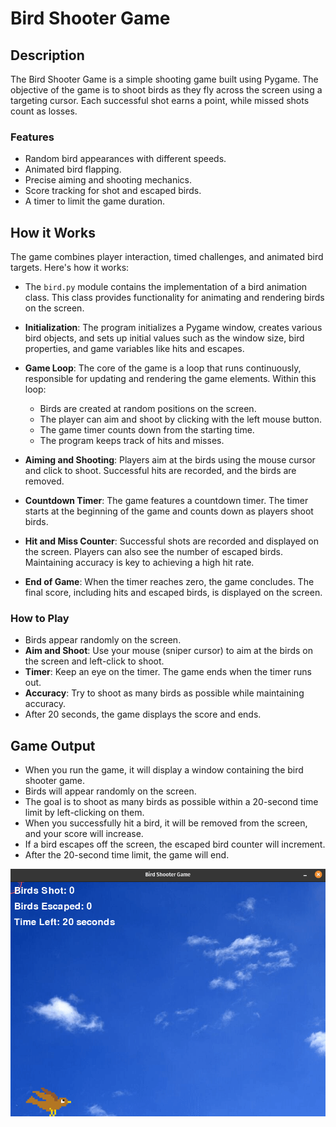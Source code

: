 # Bird Shooter Game

## Description

The Bird Shooter Game is a simple shooting game built using Pygame. The objective of the game is to shoot birds as they fly across the screen using a targeting cursor. Each successful shot earns a point, while missed shots count as losses.

### Features

- Random bird appearances with different speeds.
- Animated bird flapping.
- Precise aiming and shooting mechanics.
- Score tracking for shot and escaped birds.
- A timer to limit the game duration.


## How it Works

The game combines player interaction, timed challenges, and animated bird targets. Here's how it works:

- The `bird.py` module contains the implementation of a bird animation class. This class provides functionality for animating and rendering birds on the screen.

- **Initialization**: The program initializes a Pygame window, creates various bird objects, and sets up initial values such as the window size, bird properties, and game variables like hits and escapes.

- **Game Loop**: The core of the game is a loop that runs continuously, responsible for updating and rendering the game elements. Within this loop:
   - Birds are created at random positions on the screen.
   - The player can aim and shoot by clicking with the left mouse button.
   - The game timer counts down from the starting time.
   - The program keeps track of hits and misses.

- **Aiming and Shooting**: Players aim at the birds using the mouse cursor and click to shoot. Successful hits are recorded, and the birds are removed.

- **Countdown Timer**: The game features a countdown timer. The timer starts at the beginning of the game and counts down as players shoot birds.

- **Hit and Miss Counter**: Successful shots are recorded and displayed on the screen. Players can also see the number of escaped birds. Maintaining accuracy is key to achieving a high hit rate.

- **End of Game**: When the timer reaches zero, the game concludes. The final score, including hits and escaped birds, is displayed on the screen. 


### How to Play

- Birds appear randomly on the screen.
- **Aim and Shoot**: Use your mouse (sniper cursor) to aim at the birds on the screen and left-click to shoot.
- **Timer**: Keep an eye on the timer. The game ends when the timer runs out.
- **Accuracy**: Try to shoot as many birds as possible while maintaining accuracy.
- After 20 seconds, the game displays the score and ends.

## Game Output

- When you run the game, it will display a window containing the bird shooter game.
- Birds will appear randomly on the screen.
- The goal is to shoot as many birds as possible within a 20-second time limit by left-clicking on them.
- When you successfully hit a bird, it will be removed from the screen, and your score will increase.
- If a bird escapes off the screen, the escaped bird counter will increment.
- After the 20-second time limit, the game will end.

<p align="center">
  <img src="output/bird-output.gif" alt='Bird Shooter Output'>
</p>